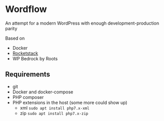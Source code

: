 # Wordflow
An attempt for a modern WordPress with enough development-production parity

Based on
- Docker
- [Rocketstack](https://www.wpintense.com/2018/10/20/installing-the-fastest-wordpress-stack-ubuntu-18-mysql-8/) 
- WP Bedrock by Roots

## Requirements
- git
- Docker and docker-compose
- PHP composer
- PHP extensions in the host (some more could show up)
    - xml `sudo apt install php7.x-xml`
    - zip `sudo apt install php7.x-zip`
